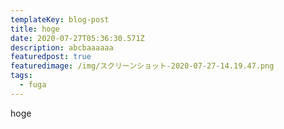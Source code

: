 ```yaml
---
templateKey: blog-post
title: hoge
date: 2020-07-27T05:36:30.571Z
description: abcbaaaaaa
featuredpost: true
featuredimage: /img/スクリーンショット-2020-07-27-14.19.47.png
tags:
  - fuga
---
```

hoge